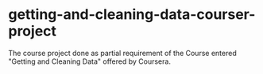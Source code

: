 # getting-and-cleaning-data-courser-project
The course project done as partial requirement of the Course entered "Getting and Cleaning Data" offered by Coursera.
